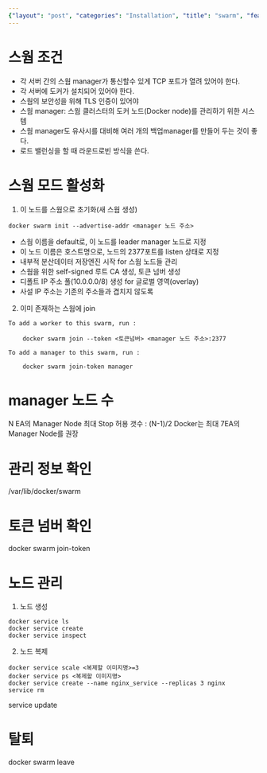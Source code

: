 ```yaml
---
{"layout": "post", "categories": "Installation", "title": "swarm", "feature-img": "assets/img/feature_img.png"}
---
```

# 스웜 조건
- 각 서버 간의 스웜 manager가 통신할수 있게 TCP 포트가 열려 있어야 한다.
- 각 서버에 도커가 설치되어 있어야 한다.
- 스웜의 보안성을 위해 TLS 인증이 있어야
- 스웜 manager: 스웜 클러스터의 도커 노드(Docker node)를 관리하기 위한 시스템
- 스웜 manager도 유사시를 대비해 여러 개의 백업manager를 만들어 두는 것이 좋다.
- 로드 밸런싱을 할 때 라운드로빈 방식을 쓴다.

# 스웜 모드 활성화
1. 이 노드를 스웜으로 초기화(새 스웜 생성)
```
docker swarm init --advertise-addr <manager 노드 주소>
```
- 스웜 이름을 default로, 이 노드를 leader manager 노드로 지정
- 이 노드 이름은 호스트명으로, 노드의 2377포트를 listen 상태로 지정
- 내부적 분산데이터 저장엔진 시작 for 스웜 노드들 관리
- 스웜을 위한 self-signed 루트 CA 생성, 토큰 넘버 생성
- 디폴트 IP 주소 풀(10.0.0.0/8) 생성 for 글로벌 영역(overlay)
- 사설 IP 주소는 기존의 주소들과 겹치지 않도록

2. 이미 존재하는 스웜에 join
```
To add a worker to this swarm, run :

    docker swarm join --token <토큰넘버> <manager 노드 주소>:2377

To add a manager to this swarm, run :

    docker swarm join-token manager
```

# manager 노드 수
N EA의 Manager Node 최대 Stop 허용 갯수 : (N-1)/2
Docker는 최대 7EA의 Manager Node를 권장

# 관리 정보 확인
/var/lib/docker/swarm

# 토큰 넘버 확인
docker swarm join-token

# 노드 관리
1. 노드 생성
```
docker service ls
docker service create
docker service inspect
```
2. 노드 복제
```
docker service scale <복제할 이미지명>=3
docker service ps <복제할 이미지명>
docker service create --name nginx_service --replicas 3 nginx
service rm
```
service update

# 탈퇴
docker swarm leave
